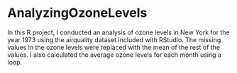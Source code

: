 # AnalyzingOzoneLevels
In this R project, I conducted an analysis of ozone levels in New York for the year 1973 using the airquality dataset included with RStudio. The missing values in the ozone levels were replaced with the mean of the rest of the values. I also calculated the average ozone levels for each month using a loop. 
